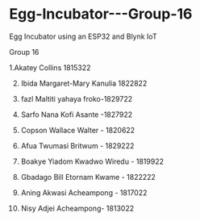 # Egg-Incubator---Group-16

Egg Incubator using an ESP32 and Blynk IoT

Group 16

1.Akatey Collins 1815322

2. Ibida Margaret-Mary Kanulia 1822822

3. ⁠fazl Maltiti yahaya froko-1829722

4. Sarfo Nana Kofi Asante -1827922

5. Copson Wallace Walter - 1820622

6. Afua Twumasi Britwum - 1829222

7. ⁠Boakye Yiadom Kwadwo Wiredu - 1819922

8. Gbadago Bill Etornam Kwame - 1822222

9. Aning Akwasi Acheampong - 1817022

10. ⁠Nisy Adjei Acheampong- 1813022
